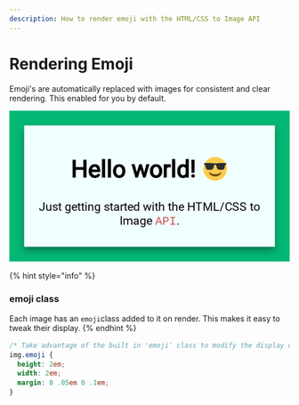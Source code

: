 ```yaml
---
description: How to render emoji with the HTML/CSS to Image API
---
```


# Rendering Emoji

Emoji's are automatically replaced with images for consistent and clear rendering. This enabled for you by default.

![](../.gitbook/assets/emoji.jpeg)

{% hint style="info" %}
### emoji class

Each image has an `emoji`class added to it on render. This makes it easy to tweak their display. 
{% endhint %}

```css
/* Take advantage of the built in 'emoji' class to modify the display of emoji */
img.emoji {
  height: 2em;
  width: 2em;
  margin: 0 .05em 0 .1em;
}
```



